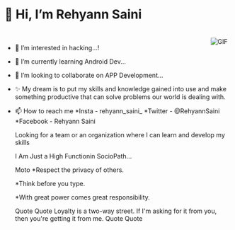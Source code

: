  # 👋 Hi, I’m Rehyann Saini
<br>
<img align="right" alt="GIF" src="https://user-images.githubusercontent.com/92947939/155017194-9ea7bfbd-eb1f-4c7d-867b-ea225b443488.gif?raw=true" />

- 👀 I’m interested in hacking...!
- 🌱 I’m currently learning Android Dev...
- 💞️ I’m looking to collaborate on APP Development...
- ✨ My dream is to put my skills and knowledge gained into use and make something productive that can solve problems our world is dealing with.
- 📫 How to reach me 
 *Insta - rehyann_saini_
 *Twitter - @RehyannSaini
 *Facebook - Rehyann Saini


  Looking for a team or an organization where I can learn and develop my skills

  I Am Just a High Functionin SocioPath...

  Moto
  *Respect the privacy of others.
  
  *Think before you type.
  
  *With great power comes great responsibility.


  Quote Quote
  Loyalty is a two-way street. If I'm asking for it from you, then you're getting it from me.
  Quote Quote
